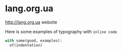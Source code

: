 # lang.org.ua
http://lang.org.ua website

Here is some examples of typography with `inline code`

```python
with some(good, examples):
  of(indentation)
```
